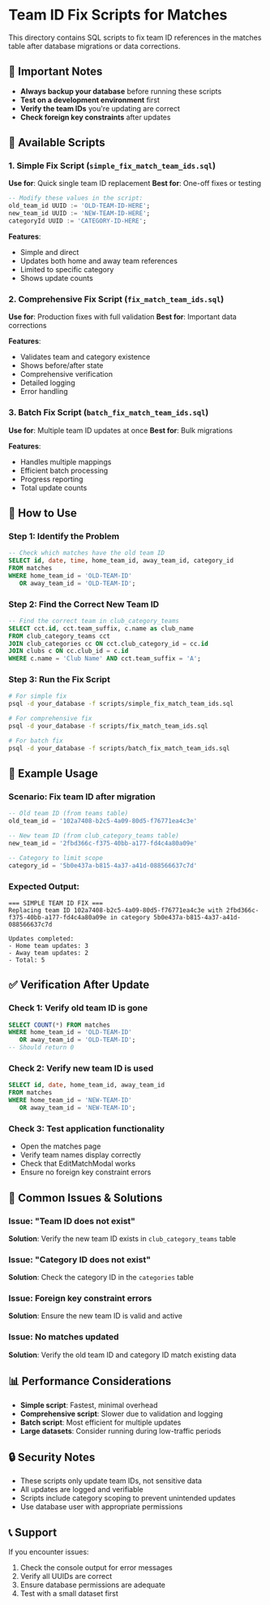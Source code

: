 # Team ID Fix Scripts for Matches

This directory contains SQL scripts to fix team ID references in the matches table after database migrations or data corrections.

## 🚨 **Important Notes**

- **Always backup your database** before running these scripts
- **Test on a development environment** first
- **Verify the team IDs** you're updating are correct
- **Check foreign key constraints** after updates

## 📁 **Available Scripts**

### 1. **Simple Fix Script** (`simple_fix_match_team_ids.sql`)
**Use for**: Quick single team ID replacement
**Best for**: One-off fixes or testing

```sql
-- Modify these values in the script:
old_team_id UUID := 'OLD-TEAM-ID-HERE';
new_team_id UUID := 'NEW-TEAM-ID-HERE';
categoryId UUID := 'CATEGORY-ID-HERE';
```

**Features**:
- Simple and direct
- Updates both home and away team references
- Limited to specific category
- Shows update counts

### 2. **Comprehensive Fix Script** (`fix_match_team_ids.sql`)
**Use for**: Production fixes with full validation
**Best for**: Important data corrections

**Features**:
- Validates team and category existence
- Shows before/after state
- Comprehensive verification
- Detailed logging
- Error handling

### 3. **Batch Fix Script** (`batch_fix_match_team_ids.sql`)
**Use for**: Multiple team ID updates at once
**Best for**: Bulk migrations

**Features**:
- Handles multiple mappings
- Efficient batch processing
- Progress reporting
- Total update counts

## 🔧 **How to Use**

### **Step 1: Identify the Problem**
```sql
-- Check which matches have the old team ID
SELECT id, date, time, home_team_id, away_team_id, category_id
FROM matches 
WHERE home_team_id = 'OLD-TEAM-ID' 
   OR away_team_id = 'OLD-TEAM-ID';
```

### **Step 2: Find the Correct New Team ID**
```sql
-- Find the correct team in club_category_teams
SELECT cct.id, cct.team_suffix, c.name as club_name
FROM club_category_teams cct
JOIN club_categories cc ON cct.club_category_id = cc.id
JOIN clubs c ON cc.club_id = c.id
WHERE c.name = 'Club Name' AND cct.team_suffix = 'A';
```

### **Step 3: Run the Fix Script**
```bash
# For simple fix
psql -d your_database -f scripts/simple_fix_match_team_ids.sql

# For comprehensive fix
psql -d your_database -f scripts/fix_match_team_ids.sql

# For batch fix
psql -d your_database -f scripts/batch_fix_match_team_ids.sql
```

## 📝 **Example Usage**

### **Scenario**: Fix team ID after migration
```sql
-- Old team ID (from teams table)
old_team_id = '102a7408-b2c5-4a09-80d5-f76771ea4c3e'

-- New team ID (from club_category_teams table)
new_team_id = '2fbd366c-f375-40bb-a177-fd4c4a80a09e'

-- Category to limit scope
category_id = '5b0e437a-b815-4a37-a41d-088566637c7d'
```

### **Expected Output**:
```
=== SIMPLE TEAM ID FIX ===
Replacing team ID 102a7408-b2c5-4a09-80d5-f76771ea4c3e with 2fbd366c-f375-40bb-a177-fd4c4a80a09e in category 5b0e437a-b815-4a37-a41d-088566637c7d

Updates completed:
- Home team updates: 3
- Away team updates: 2
- Total: 5
```

## ✅ **Verification After Update**

### **Check 1: Verify old team ID is gone**
```sql
SELECT COUNT(*) FROM matches 
WHERE home_team_id = 'OLD-TEAM-ID' 
   OR away_team_id = 'OLD-TEAM-ID';
-- Should return 0
```

### **Check 2: Verify new team ID is used**
```sql
SELECT id, date, home_team_id, away_team_id 
FROM matches 
WHERE home_team_id = 'NEW-TEAM-ID' 
   OR away_team_id = 'NEW-TEAM-ID';
```

### **Check 3: Test application functionality**
- Open the matches page
- Verify team names display correctly
- Check that EditMatchModal works
- Ensure no foreign key constraint errors

## 🚨 **Common Issues & Solutions**

### **Issue**: "Team ID does not exist"
**Solution**: Verify the new team ID exists in `club_category_teams` table

### **Issue**: "Category ID does not exist"
**Solution**: Check the category ID in the `categories` table

### **Issue**: Foreign key constraint errors
**Solution**: Ensure the new team ID is valid and active

### **Issue**: No matches updated
**Solution**: Verify the old team ID and category ID match existing data

## 📊 **Performance Considerations**

- **Simple script**: Fastest, minimal overhead
- **Comprehensive script**: Slower due to validation and logging
- **Batch script**: Most efficient for multiple updates
- **Large datasets**: Consider running during low-traffic periods

## 🔒 **Security Notes**

- These scripts only update team IDs, not sensitive data
- All updates are logged and verifiable
- Scripts include category scoping to prevent unintended updates
- Use database user with appropriate permissions

## 📞 **Support**

If you encounter issues:
1. Check the console output for error messages
2. Verify all UUIDs are correct
3. Ensure database permissions are adequate
4. Test with a small dataset first
